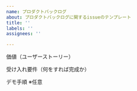 ```yaml
---
name: プロダクトバックログ
about: プロダクトバックログに関するissueのテンプレート
title: ''
labels: ''
assignees: ''

---
```


価値（ユーザーストーリー）


受け入れ要件（何をすれば完成か）


デモ手順 ※任意
